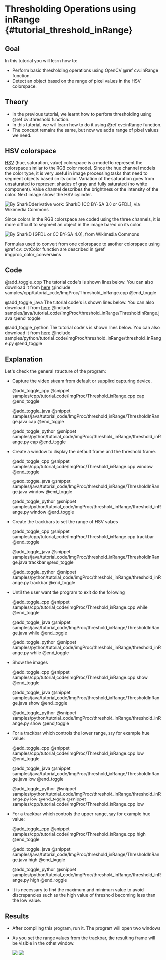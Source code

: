 Thresholding Operations using inRange {#tutorial_threshold_inRange}
=====================================

Goal
----

In this tutorial you will learn how to:

-   Perform basic thresholding operations using OpenCV @ref cv::inRange function.
-   Detect an object based on the range of pixel values in the HSV colorspace.

Theory
------
-   In the previous tutorial, we learnt how to perform thresholding using @ref cv::threshold function.
-   In this tutorial, we will learn how to do it using @ref cv::inRange function.
-   The concept remains the same, but now we add a range of pixel values we need.

HSV colorspace
--------------

<a href="https://en.wikipedia.org/wiki/HSL_and_HSV">HSV</a> (hue, saturation, value) colorspace
is a model to represent the colorspace similar to the RGB color model. Since the hue channel
models the color type, it is very useful in image processing tasks that need to segment objects
based on its color. Variation of the saturation goes from unsaturated to represent shades of gray and
fully saturated (no white component). Value channel describes the brightness or the intensity of the
color. Next image shows the HSV cylinder.

![By SharkDderivative work: SharkD [CC BY-SA 3.0 or GFDL], via Wikimedia Commons](images/Threshold_inRange_HSV_colorspace.jpg)

Since colors in the RGB colorspace are coded using the three channels, it is more difficult to segment
an object in the image based on its color.

![By SharkD [GFDL or CC BY-SA 4.0], from Wikimedia Commons](images/Threshold_inRange_RGB_colorspace.jpg)

Formulas used to convert from one colorspace to another colorspace using @ref cv::cvtColor function
are described in @ref imgproc_color_conversions

Code
----

@add_toggle_cpp
The tutorial code's is shown lines below. You can also download it from
[here](https://github.com/opencv/opencv/tree/3.4/samples/cpp/tutorial_code/ImgProc/Threshold_inRange.cpp)
@include samples/cpp/tutorial_code/ImgProc/Threshold_inRange.cpp
@end_toggle

@add_toggle_java
The tutorial code's is shown lines below. You can also download it from
[here](https://github.com/opencv/opencv/tree/3.4/samples/java/tutorial_code/ImgProc/threshold_inRange/ThresholdInRange.java)
@include samples/java/tutorial_code/ImgProc/threshold_inRange/ThresholdInRange.java
@end_toggle

@add_toggle_python
The tutorial code's is shown lines below. You can also download it from
[here](https://github.com/opencv/opencv/tree/3.4/samples/python/tutorial_code/imgProc/threshold_inRange/threshold_inRange.py)
@include samples/python/tutorial_code/imgProc/threshold_inRange/threshold_inRange.py
@end_toggle

Explanation
-----------

Let's check the general structure of the program:
-   Capture the video stream from default or supplied capturing device.

    @add_toggle_cpp
    @snippet samples/cpp/tutorial_code/ImgProc/Threshold_inRange.cpp cap
    @end_toggle

    @add_toggle_java
    @snippet samples/java/tutorial_code/ImgProc/threshold_inRange/ThresholdInRange.java cap
    @end_toggle

    @add_toggle_python
    @snippet samples/python/tutorial_code/imgProc/threshold_inRange/threshold_inRange.py cap
    @end_toggle

-   Create a window to display the default frame and the threshold frame.

    @add_toggle_cpp
    @snippet samples/cpp/tutorial_code/ImgProc/Threshold_inRange.cpp window
    @end_toggle

    @add_toggle_java
    @snippet samples/java/tutorial_code/ImgProc/threshold_inRange/ThresholdInRange.java window
    @end_toggle

    @add_toggle_python
    @snippet samples/python/tutorial_code/imgProc/threshold_inRange/threshold_inRange.py window
    @end_toggle

-   Create the trackbars to set the range of HSV values

    @add_toggle_cpp
    @snippet samples/cpp/tutorial_code/ImgProc/Threshold_inRange.cpp trackbar
    @end_toggle

    @add_toggle_java
    @snippet samples/java/tutorial_code/ImgProc/threshold_inRange/ThresholdInRange.java trackbar
    @end_toggle

    @add_toggle_python
    @snippet samples/python/tutorial_code/imgProc/threshold_inRange/threshold_inRange.py trackbar
    @end_toggle

-   Until the user want the program to exit do the following

    @add_toggle_cpp
    @snippet samples/cpp/tutorial_code/ImgProc/Threshold_inRange.cpp while
    @end_toggle

    @add_toggle_java
    @snippet samples/java/tutorial_code/ImgProc/threshold_inRange/ThresholdInRange.java while
    @end_toggle

    @add_toggle_python
    @snippet samples/python/tutorial_code/imgProc/threshold_inRange/threshold_inRange.py while
    @end_toggle

-   Show the images

    @add_toggle_cpp
    @snippet samples/cpp/tutorial_code/ImgProc/Threshold_inRange.cpp show
    @end_toggle

    @add_toggle_java
    @snippet samples/java/tutorial_code/ImgProc/threshold_inRange/ThresholdInRange.java show
    @end_toggle

    @add_toggle_python
    @snippet samples/python/tutorial_code/imgProc/threshold_inRange/threshold_inRange.py show
    @end_toggle

-   For a trackbar which controls the lower range, say for example hue value:

    @add_toggle_cpp
    @snippet samples/cpp/tutorial_code/ImgProc/Threshold_inRange.cpp low
    @end_toggle

    @add_toggle_java
    @snippet samples/java/tutorial_code/ImgProc/threshold_inRange/ThresholdInRange.java low
    @end_toggle

    @add_toggle_python
    @snippet samples/python/tutorial_code/imgProc/threshold_inRange/threshold_inRange.py low
    @end_toggle
    @snippet samples/cpp/tutorial_code/ImgProc/Threshold_inRange.cpp low

-   For a trackbar which controls the upper range, say for example hue value:

    @add_toggle_cpp
    @snippet samples/cpp/tutorial_code/ImgProc/Threshold_inRange.cpp high
    @end_toggle

    @add_toggle_java
    @snippet samples/java/tutorial_code/ImgProc/threshold_inRange/ThresholdInRange.java high
    @end_toggle

    @add_toggle_python
    @snippet samples/python/tutorial_code/imgProc/threshold_inRange/threshold_inRange.py high
    @end_toggle

-   It is necessary to find the maximum and minimum value to avoid discrepancies such as
    the high value of threshold becoming less than the low value.

Results
-------

-  After compiling this program, run it. The program will open two windows

-  As you set the range values from the trackbar, the resulting frame will be visible in the other window.

    ![](images/Threshold_inRange_Tutorial_Result_input.jpeg)
    ![](images/Threshold_inRange_Tutorial_Result_output.jpeg)
